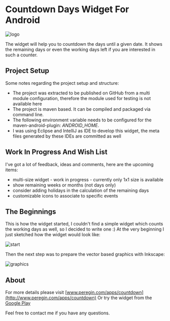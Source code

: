 # Countdown Days Widget For Android

![logo](http://www.peregin.com/apps/countdown/100_icon.jpg "Countdown Days")

The widget will help you to countdown the days until a given date.
It shows the remaining days or even the working days left if you are interested in such a counter.

## Project Setup

Some notes regarding the project setup and structure:
* The project was extracted to be published on GitHub from a multi module configuration, therefore the module used for testing is not available here
* The project is maven based. It can be compiled and packaged via command line.
* The following environment variable needs to be configured for the maven-android-plugin: *ANDROID_HOME*.
* I was using Eclipse and IntelliJ as IDE to develop this widget, the meta files generated by these IDEs are committed as well

## Work In Progress And Wish List

I've got a lot of feedback, ideas and comments, here are the upcoming items:
* multi-size widget - work in progress - currently only 1x1 size is available
* show remaining weeks or months (not days only)
* consider adding holidays in the calculation of the remaining days
* customizable icons to associate to specific events

## The Beginnings

This is how the widget started, I couldn't find a simple widget which counts the working days as well, so I decided to write one :)
At the very beginning I just sketched how the widget would look like:

![start](http://www.peregin.com/apps/countdown/start.jpg "Sketch")

Then the next step was to prepare the vector based graphics with Inkscape:

![graphics](http://www.peregin.com/apps/countdown/finish.jpg "Graphics")

## About

For more details please visit [www.peregin.com/apps/countdown](http://www.peregin.com/apps/countdown)
Or try the widget from the [Google Play](http://play.google.com/store/apps/details?id=peregin.android.countdown)

Feel free to contact me if you have any questions.




